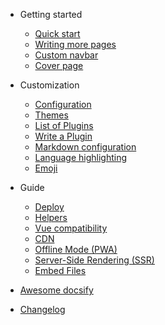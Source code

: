 -   Getting started

    -   [Quick start](quickstart/start.md)
    -   [Writing more pages](more-pages.md)
    -   [Custom navbar](custom-navbar.md)
    -   [Cover page](cover.md)

-   Customization

    -   [Configuration](example.md)
    -   [Themes](themes.md)
    -   [List of Plugins](plugins.md)
    -   [Write a Plugin](write-a-plugin.md)
    -   [Markdown configuration](markdown.md)
    -   [Language highlighting](language-highlight.md)
    -   [Emoji](emoji.md)

-   Guide

    -   [Deploy](deploy.md)
    -   [Helpers](helpers.md)
    -   [Vue compatibility](vue.md)
    -   [CDN](cdn.md)
    -   [Offline Mode (PWA)](pwa.md)
    -   [Server-Side Rendering (SSR)](ssr.md)
    -   [Embed Files](embed-files.md)

-   [Awesome docsify](awesome.md)
-   [Changelog](changelog.md)
